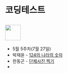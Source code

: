 # 코딩테스트

## <img src="https://velog.velcdn.com/images%2Fjesahan%2Fpost%2Fd2c41950-b7ca-45fb-876c-59c7a3ca1f99%2Fimage.png" height="50"/>



* 5월 5주차(7월 27일)
 * 박재윤 - [124의 나라의 숫자](https://school.programmers.co.kr/learn/courses/30/lessons/12899)
 * 한동곤 - [단체사진 찍기](https://school.programmers.co.kr/learn/courses/30/lessons/1835)
 * 
